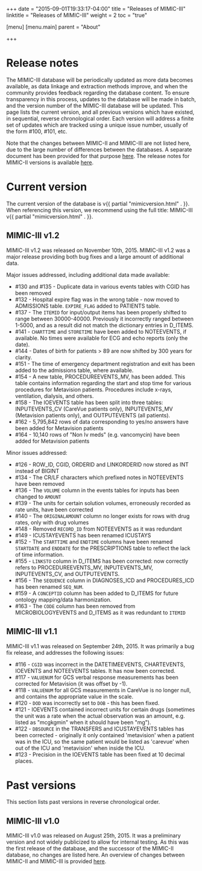 +++
date = "2015-09-01T19:33:17-04:00"
title = "Releases of MIMIC-III"
linktitle = "Releases of MIMIC-III"
weight = 2
toc = "true"

[menu]
  [menu.main]
    parent = "About"

+++

# Release notes

The MIMIC-III database will be periodically updated as more data becomes available, as data linkage and extraction methods improve, and when the community provides feedback regarding the database content.
To ensure transparency in this process, updates to the database will be made in batch, and the version number of the MIMIC-III database will be updated.
This page lists the current version, and all previous versions which have existed, in sequential, reverse chronological order.
Each version will address a finite set of updates which are tracked using a unique issue number, usually of the form #100, #101, etc.

Note that the changes between MIMIC-II and MIMIC-III are not listed here, due to the large number of differences between the databases. A separate document has been provided for that purpose [here](/mimicdata/whatsnew). The release notes for MIMIC-II versions is available [here](/archive/mimic-releases).

# Current version

The current version of the database is v{{ partial "mimicversion.html" . }}. When referencing this version, we recommend using the full title: MIMIC-III v{{ partial "mimicversion.html" . }}.

## MIMIC-III v1.2

MIMIC-III v1.2 was released on November 10th, 2015. MIMIC-III v1.2 was a major release providing both bug fixes and a large amount of additional data.

Major issues addressed, including additional data made available:

* #130 and #135 - Duplicate data in various events tables with CGID has been removed
* #132 - Hospital expire flag was in the wrong table - now moved to ADMISSIONS table. `EXPIRE_FLAG` added to PATIENTS table.
* #137 - The `ITEMID` for input/output items has been properly shifted to range between 30000-40000. Previously it incorrectly ranged between 1-5000, and as a result did not match the dictionary entries in D_ITEMS.
* #141 - `CHARTTIME` and `STORETIME` have been added to NOTEEVENTS, if available. No times were available for ECG and echo reports (only the date).
* #144 - Dates of birth for patients > 89 are now shifted by 300 years for clarity.
* #151 - The time of emergency department registration and exit has been added to the admissions table, where available.
* #154 - A new table, PROCEDUREEVENTS_MV, has been added. This table contains information regarding the start and stop time for various procedures for Metavision patients. Procedures include x-rays, ventilation, dialysis, and others.
* #158 - The IOEVENTS table has been split into three tables: INPUTEVENTS_CV (CareVue patients only), INPUTEVENTS_MV (Metavision patients only), and OUTPUTEVENTS (all patients).
* #162 - 5,795,842 rows of data corresponding to yes/no answers have been added for Metavision patients
* #164 - 10,140 rows of "Non Iv meds" (e.g. vancomycin) have been added for Metavision patients

Minor issues addressed:

* #126 - ROW_ID, CGID, ORDERID and LINKORDERID now stored as INT instead of BIGINT
* #134 - The CR/LF characters which prefixed notes in NOTEEVENTS have been removed
* #136 - The `VOLUME` column in the events tables for inputs has been changed to `AMOUNT`
* #139 - The units for certain solution volumes, erroneously recorded as rate units, have been corrected
* #140 - The `ORIGINALAMOUNT` column no longer exists for rows with drug rates, only with drug volumes
* #148 - Removed `RECORD_ID` from NOTEEVENTS as it was redundant
* #149 - ICUSTAYEVENTS has been renamed ICUSTAYS
* #152 - The `STARTTIME` and `ENDTIME` columns have been renamed `STARTDATE` and `ENDDATE` for the PRESCRIPTIONS table to reflect the lack of time information.
* #155 - `LINKSTO` column in D_ITEMS has been corrected: now correctly refers to PROCEDUREEVENTS_MV, INPUTEVENTS_MV, INPUTEVENTS_CV, and OUTPUTEVENTS.
* #156 - The `SEQUENCE` column in DIAGNOSES_ICD and PROCEDURES_ICD has been renamed `SEQ_NUM`.
* #159 - A `CONCEPTID` column has been added to D_ITEMS for future ontology mapping/data harmonization.
* #163 - The `CODE` column has been removed from MICROBIOLOGYEVENTS and D_ITEMS as it was redundant to `ITEMID`

## MIMIC-III v1.1

MIMIC-III v1.1 was released on September 24th, 2015. It was primarily a bug fix release, and addresses the following issues:

* #116 - `CGID` was incorrect in the DATETIMEEVENTS, CHARTEVENTS, IOEVENTS and NOTEEVENTS tables. It has now been corrected.
* #117 - `VALUENUM` for GCS verbal response measurements has been corrected for Metavision (it was offset by -1).
* #118 - `VALUENUM` for all GCS measurements in CareVue is no longer null, and contains the appropriate value in the scale.
* #120 - `DOD` was incorrectly set to `DOB` - this has been fixed.
* #121 - IOEVENTS contained incorrect units for certain drugs (sometimes the unit was a rate when the actual observation was an amount, e.g. listed as "mcgkgmin" when it should have been "mg").
* #122 - `DBSOURCE` in the TRANSFERS and ICUSTAYEVENTS tables has been corrected - originally it only contained 'metavision' when a patient was in the ICU, so the same patient would be listed as 'carevue' when out of the ICU and 'metavision' when inside the ICU.
* #123 - Precision in the IOEVENTS table has been fixed at 10 decimal places.

# Past versions

This section lists past versions in reverse chronological order.

## MIMIC-III v1.0

MIMIC-III v1.0 was released on August 25th, 2015. It was a preliminary version and not widely publicized to allow for internal testing. As this was the first release of the database, and the successor of the MIMIC-II database, no changes are listed here. An overview of changes between MIMIC-II and MIMIC-III is provided [here](/mimicdata/whatsnew).
